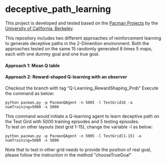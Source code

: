 # deceptive_path_learning
This project is developed and tested based on the [Pacman Projects](http://ai.berkeley.edu/project_overview.html) by the [University of California, Berkeley](http://berkeley.edu/).<br>

This repository includes two different approaches of reinforcement learning to generate deceptive paths in the 2-Dimention environment. Both the approaches tested on the same 15 randomly generated 8 times 5 maps, each with one dummy goal and one true goal.
#### Approach 1: Mean Q table


#### Approach 2: Reward-shaped Q-learning with an observer<br>
Checkout the branch with tag “Q-Learning_RewardShaping_Prob”
Execute the command as below:
```
python pacman.py -p PacmanQAgent -n 5005 -l TestGrid16 -a numTraining=5000 -x 5000
```
This command would initiate a Q-learning agent to learn deceptive path on the Test Gird with 5000 training episodes and 5 testing episodes.<br>
To test on other layouts (test grid 1-15), change the variable -l as below:
```
python pacman.py -p PacmanQAgent -n 5005 -l TestGrid[1-15] -a numTraining=5000 -x 5000
```
Note that to test in other grid needs to provide the position of real goal, please follow the instruction in the method "chooseTrueGoal"
